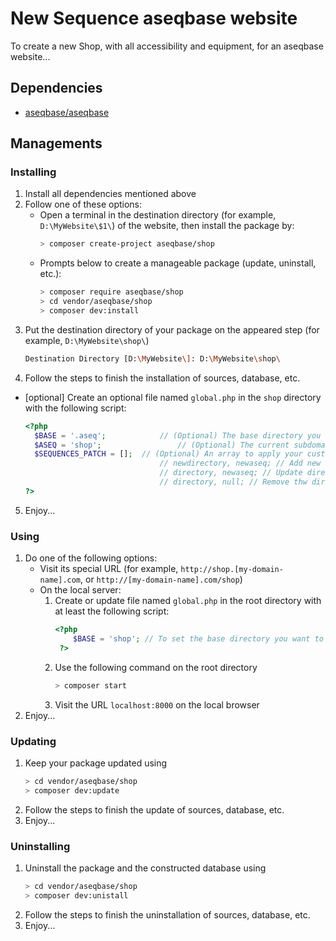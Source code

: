 # New Sequence aseqbase website
To create a new Shop, with all accessibility and equipment, for an aseqbase website...
## Dependencies
* <a href="http://github.com//aseqbase/aseqbase">aseqbase/aseqbase</a>
<h2>Managements</h2>
<h3>Installing</h3>

  1. Install all dependencies mentioned above
  2. Follow one of these options:
		* Open a terminal in the destination directory (for example, `D:\MyWebsite\$1\`) of the website, then install the package by:
			``` bash
			> composer create-project aseqbase/shop
			```
		* Prompts below to create a manageable package (update, uninstall, etc.):
			``` bash
			> composer require aseqbase/shop
			> cd vendor/aseqbase/shop
			> composer dev:install
			```
  3. Put the destination directory of your package on the appeared step (for example, `D:\MyWebsite\shop\`)
		``` bash
		Destination Directory [D:\MyWebsite\]: D:\MyWebsite\shop\
		```
  4. Follow the steps to finish the installation of sources, database, etc.
  * [optional] Create an optional file named `global.php` in the `shop` directory with the following script:
	  ``` php
	  <?php
		$BASE = '.aseq'; 			// (Optional) The base directory you want to inherit all properties except what you changed
		$ASEQ = 'shop'; 				// (Optional) The current subdomain sequence, or leave null if this file is in the root directory
		$SEQUENCES_PATCH = [];	// (Optional) An array to apply your custom changes in \_::$Sequences
									// newdirectory, newaseq; // Add new directory to the \_::$Sequences
									// directory, newaseq; // Update directory in the \_::$Sequences
									// directory, null; // Remove thw directory from the \_::$Sequences
	  ?>
	  ```
  5. Enjoy...
<h3>Using</h3>

  1. Do one of the following options:
	  	* Visit its special URL (for example, `http://shop.[my-domain-name].com`, or `http://[my-domain-name].com/shop`)
		* On the local server:
			1. Create or update file named `global.php` in the root directory with at least the following script:
	  			``` php
	  			<?php
					$BASE = 'shop'; // To set the base directory you want to see at the root of `localhost`
	 			 ?>
	  			```
			2. Use the following command on the root directory
				``` bash
				> composer start
		  		```
		  	3. Visit the URL `localhost:8000` on the local browser
  2. Enjoy...

<h3>Updating</h3>

  1. Keep your package updated using
		``` bash
  		> cd vendor/aseqbase/shop
		> composer dev:update
		```
  2. Follow the steps to finish the update of sources, database, etc.
  3. Enjoy...

<h3>Uninstalling</h3>

  1. Uninstall the package and the constructed database using
		``` bash
  		> cd vendor/aseqbase/shop
		> composer dev:unistall
		```
  2. Follow the steps to finish the uninstallation of sources, database, etc.
  3. Enjoy...
